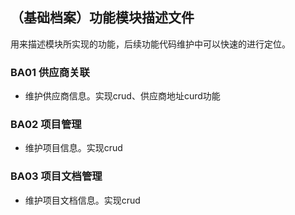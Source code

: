 ## （基础档案）功能模块描述文件
用来描述模块所实现的功能，后续功能代码维护中可以快速的进行定位。

### BA01 供应商关联
- 维护供应商信息。实现crud、供应商地址curd功能

### BA02 项目管理
- 维护项目信息。实现crud

### BA03 项目文档管理
- 维护项目文档信息。实现crud